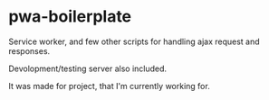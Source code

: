 # pwa-boilerplate

Service worker, and few other scripts for handling ajax request and responses.

Devolopment/testing server also included.

It was made for project, that I'm currently working for.